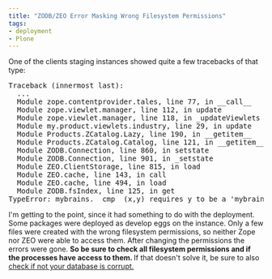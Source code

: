 ```yaml
---
title: "ZODB/ZEO Error Masking Wrong Filesystem Permissions"
tags: 
- deployment
- Plone
---
```


One of the clients staging instances showed quite a few tracebacks of that type:
<pre>Traceback (innermost last):
  ...
  Module zope.contentprovider.tales, line 77, in __call__
  Module zope.viewlet.manager, line 112, in update
  Module zope.viewlet.manager, line 118, in _updateViewlets
  Module my.product.viewlets.industry, line 29, in update
  Module Products.ZCatalog.Lazy, line 190, in __getitem__
  Module Products.ZCatalog.Catalog, line 121, in __getitem__
  Module ZODB.Connection, line 860, in setstate
  Module ZODB.Connection, line 901, in _setstate
  Module ZEO.ClientStorage, line 815, in load
  Module ZEO.cache, line 143, in call
  Module ZEO.cache, line 494, in load
  Module ZODB.fsIndex, line 125, in get
TypeError: mybrains.__cmp__(x,y) requires y to be a 'mybrains', not a 'NoneType'</pre>
I'm getting to the point, since it had something to do with the deployment. Some packages were deployed as develop eggs on the instance. Only a few files were created with the wrong filesystem permissions, so neither Zope nor ZEO were able to access them. After changing the permissions the errors were gone. <strong>So be sure to check all filesystem permissions and if the processes have access to them. </strong>If that doesn't solve it, be sure to also <a href="http://developer.plone.org/troubleshooting/exceptions.html#valueerror-non-zero-version-length-versions-aren-t-supported">check if not your database is corrupt.</a>
